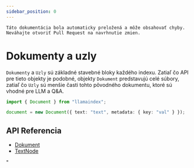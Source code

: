 ```yaml
---
sidebar_position: 0
---
```


`Táto dokumentácia bola automaticky preložená a môže obsahovať chyby. Neváhajte otvoriť Pull Request na navrhnutie zmien.`

# Dokumenty a uzly

`Dokumenty` a `Uzly` sú základné stavebné bloky každého indexu. Zatiaľ čo API pre tieto objekty je podobné, objekty `Dokument` predstavujú celé súbory, zatiaľ čo `Uzly` sú menšie časti tohto pôvodného dokumentu, ktoré sú vhodné pre LLM a Q&A.

```typescript
import { Document } from "llamaindex";

document = new Document({ text: "text", metadata: { key: "val" } });
```

## API Referencia

- [Dokument](../../api/classes/Document.md)
- [TextNode](../../api/classes/TextNode.md)

"
